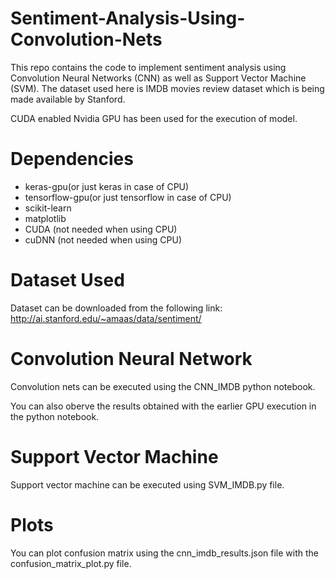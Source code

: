 # Sentiment-Analysis-Using-Convolution-Nets
This repo contains the code to implement sentiment analysis using Convolution Neural Networks (CNN) as well as Support Vector Machine (SVM). The dataset used here is IMDB movies review dataset which is being made available by Stanford. 

CUDA enabled Nvidia GPU has been used for the execution of model.

# Dependencies
- keras-gpu(or just keras in case of CPU)
- tensorflow-gpu(or just tensorflow in case of CPU)
- scikit-learn
- matplotlib
- CUDA (not needed when using CPU)
- cuDNN (not needed when using CPU)

# Dataset Used
Dataset can be downloaded from the following link: http://ai.stanford.edu/~amaas/data/sentiment/

# Convolution Neural Network
Convolution nets can be executed using the CNN_IMDB python notebook. 

You can also oberve the results obtained with the earlier GPU execution in the python notebook.

# Support Vector Machine
Support vector machine can be executed using SVM_IMDB.py file.

# Plots
You can plot confusion matrix using the cnn_imdb_results.json file with the confusion_matrix_plot.py file.

